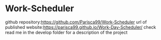 # Work-Scheduler
github repository:https://github.com/Parisca99/Work-Scheduler
url of published website:https://parisca99.github.io/Work-Day-Scheduler/
check read me in the develop folder for a description of the project
